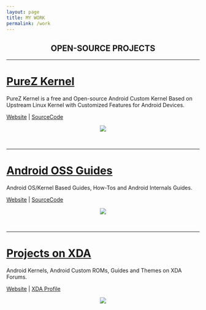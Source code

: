 ```yaml
---
layout: page
title: MY WORK
permalink: /work
---
```


<h2 align="center">OPEN-SOURCE PROJECTS</h2>

---

<h1><a href="https://zawzaww.github.io/work/purez-kernel">PureZ Kernel</a></h1>
<p>PureZ Kernel is a free and Open-source Android Custom Kernel Based on Upstream Linux Kernel with Customized Features for Android Devices.</p>
<p><a href="https://zawzaww.github.io/work/purez-kernel">Website</a> | <a href="https://github.com/zawzaww">SourceCode</a></p>
<p align="center"><img src="https://s20.postimg.cc/vpbav0vq5/Pure_Z-_Logo.png" /></p>
<br>

----

<h1><a href="https://zawzaww.github.io/work/androidoss-guides">Android OSS Guides</a></h1>
<p>Android OS/Kernel Based Guides, How-Tos and Android Internals Guides.</p>
<p><a href="https://zawzaww.github.io/work/androidoss-guides">Website</a> | <a href="https://github.com/zawzaww/androidoss-guides">SourceCode</a></p>
<p align="center"><img src="https://s20.postimg.cc/70n6ckm5p/android-os-logo-grey.jpg" /></p>
<br>

----

<h1><a href="https://zawzaww.github.io/work/xda-threads-works">Projects on XDA</a></h1>
<p>Android Kernels, Android Custom ROMs, Guides and Themes on XDA Forums.</p>
<p><a href="https://zawzaww.github.io/work/xda-threads-works">Website</a> | <a href="https://forum.xda-developers.com/member.php?u=7581611">XDA Profile</a></p>
<p align="center">
  <img src="https://s20.postimg.cc/4qq51vcl9/xda-developers.png" /> 
</p>
